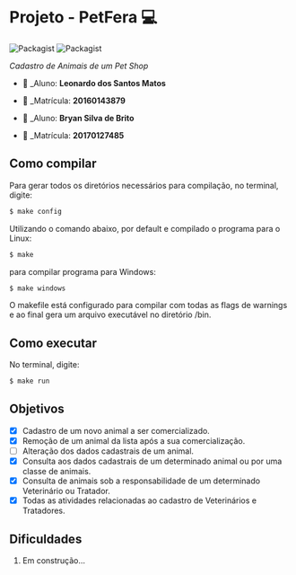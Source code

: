 # Projeto - PetFera  :computer:
![Packagist](https://img.shields.io/packagist/l/doctrine/orm.svg)
![Packagist](https://img.shields.io/badge/languagem-c%2B%2B-yellowgreen.svg)

*Cadastro de Animais de um Pet Shop*

* :bust_in_silhouette: _Aluno: **Leonardo dos Santos Matos**
* :pencil:  _Matrícula: **20160143879**

* :bust_in_silhouette: _Aluno: **Bryan Silva de Brito**
* :pencil:  _Matrícula: **20170127485**
 
## Como compilar
Para gerar todos os diretórios necessários para compilação, no terminal, digite: 
```bash
$ make config
```
Utilizando o comando abaixo, por default e compilado o programa para o Linux:
```bash
$ make
```
para compilar programa para Windows:
```bash
$ make windows
```
O makefile está configurado para compilar com todas as flags de warnings e ao final gera um arquivo 
executável no diretório /bin.

## Como executar
No terminal, digite:
```bash
$ make run
```
## Objetivos

- [X] Cadastro de um novo animal a ser comercializado.
- [X] Remoção de um animal da lista após a sua comercialização.
- [ ] Alteração dos dados cadastrais de um animal.
- [X] Consulta aos dados cadastrais de um determinado animal ou por uma classe de animais.
- [X] Consulta de animais sob a responsabilidade de um determinado Veterinário ou Tratador.
- [X] Todas as atividades relacionadas ao cadastro de Veterinários e Tratadores.

## Dificuldades
1. Em construção...
